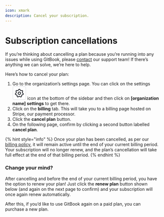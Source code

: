 ```yaml
---
icon: xmark
description: Cancel your subscription.
---
```


# Subscription cancellations

If you’re thinking about cancelling a plan because you’re running into any issues while using GitBook, please [contact](https://docs.gitbook.com/help-center/support/how-do-i-contact-support) our support team! If there’s anything we can solve, we’re here to help.

Here’s how to cancel your plan:

1. Go to the organization’s settings page. You can click on the settings <picture><source srcset="../.gitbook/assets/settings_icon_dark.svg" media="(prefers-color-scheme: dark)"><img src="../.gitbook/assets/settings_icon_light (1).svg" alt=""></picture> icon at the bottom of the sidebar and then click on **\[organization name] settings** to get there.
2. Click on the **billing** tab. This will take you to a billing page hosted on Stripe, our payment processor.
3. Click the **cancel plan** button.
4. On the following page, confirm by clicking a second button labelled **cancel plan**.

{% hint style="info" %}
Once your plan has been cancelled, as per our [billing policy](plans/billing-policy.md), it will remain active until the end of your current billing period. Your subscription will no longer renew, and the plan’s cancellation will take full effect at the end of that billing period.
{% endhint %}

### Change your mind?

After cancelling and before the end of your current billing period, you have the option to renew your plan! Just click the **renew plan** button shown below (and again on the next page to confirm) and your subscription will once again renew automatically.

After this, if you’d like to use GitBook again on a paid plan, you can purchase a new plan.
